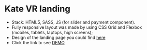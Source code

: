 # Kate VR landing
- Stack: HTML5, SASS, JS (for slider and payment component).
- Fully responsive layout was made by using CSS Grid and Flexbox (mobiles, tablets, laptops, high screens);
- Design of the landing page you could find [here](https://www.figma.com/file/Blpg4iapsI7fRqJeSp6DvK/KatVR?node-id=1%3A370)
- Click the link to see [DEMO](https://ipanda177.github.io/KateVR-layout/)
